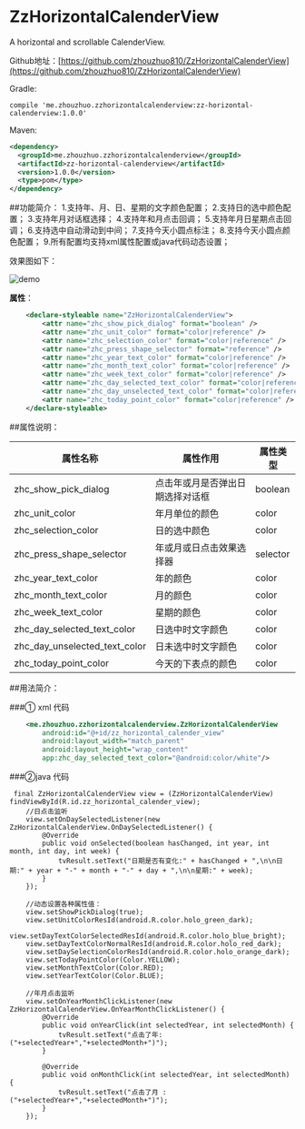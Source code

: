 # ZzHorizontalCalenderView
A horizontal and scrollable CalenderView.

Github地址：[https://github.com/zhouzhuo810/ZzHorizontalCalenderView](https://github.com/zhouzhuo810/ZzHorizontalCalenderView)


Gradle:

```
compile 'me.zhouzhuo.zzhorizontalcalenderview:zz-horizontal-calenderview:1.0.0'
```

Maven:

```xml
<dependency>
  <groupId>me.zhouzhuo.zzhorizontalcalenderview</groupId>
  <artifactId>zz-horizontal-calenderview</artifactId>
  <version>1.0.0</version>
  <type>pom</type>
</dependency>
```

##功能简介：
1.支持年、月、日、星期的文字颜色配置；
2.支持日的选中颜色配置；
3.支持年月对话框选择；
4.支持年和月点击回调；
5.支持年月日星期点击回调；
6.支持选中自动滑动到中间；
7.支持今天小圆点标注；
8.支持今天小圆点颜色配置；
9.所有配置均支持xml属性配置或java代码动态设置；

效果图如下：

![demo](https://github.com/zhouzhuo810/ZzHorizontalCalenderView/blob/master/zzhorizontalcalenderview.gif)


**属性**：


```xml
    <declare-styleable name="ZzHorizontalCalenderView">
        <attr name="zhc_show_pick_dialog" format="boolean" />
        <attr name="zhc_unit_color" format="color|reference" />
        <attr name="zhc_selection_color" format="color|reference" />
        <attr name="zhc_press_shape_selector" format="reference" />
        <attr name="zhc_year_text_color" format="color|reference" />
        <attr name="zhc_month_text_color" format="color|reference" />
        <attr name="zhc_week_text_color" format="color|reference" />
        <attr name="zhc_day_selected_text_color" format="color|reference" />
        <attr name="zhc_day_unselected_text_color" format="color|reference" />
        <attr name="zhc_today_point_color" format="color|reference" />
    </declare-styleable>
```


##属性说明：

| 属性名称| 属性作用| 属性类型 |
| ----| ---- |---- |
| zhc_show_pick_dialog| 点击年或月是否弹出日期选择对话框 | boolean |
| zhc_unit_color| 年月单位的颜色 | color |
| zhc_selection_color| 日的选中颜色 |color|
| zhc_press_shape_selector| 年或月或日点击效果选择器 | selector |
| zhc_year_text_color| 年的颜色 |color|
| zhc_month_text_color| 月的颜色 |color|
| zhc_week_text_color| 星期的颜色|color|
| zhc_day_selected_text_color| 日选中时文字颜色|color|
| zhc_day_unselected_text_color| 日未选中时文字颜色 |color|
| zhc_today_point_color| 今天的下表点的颜色 |color|


##用法简介：

###① xml 代码

```xml
    <me.zhouzhuo.zzhorizontalcalenderview.ZzHorizontalCalenderView
        android:id="@+id/zz_horizontal_calender_view"
        android:layout_width="match_parent"
        android:layout_height="wrap_content"
        app:zhc_day_selected_text_color="@android:color/white"/>

```

###②java 代码

```   
 final ZzHorizontalCalenderView view = (ZzHorizontalCalenderView) findViewById(R.id.zz_horizontal_calender_view);
    //日点击监听
    view.setOnDaySelectedListener(new ZzHorizontalCalenderView.OnDaySelectedListener() {
        @Override
        public void onSelected(boolean hasChanged, int year, int month, int day, int week) {
            tvResult.setText("日期是否有变化:" + hasChanged + ",\n\n日期:" + year + "-" + month + "-" + day + ",\n\n星期:" + week);
        }
    });

    //动态设置各种属性值：
    view.setShowPickDialog(true);
    view.setUnitColorResId(android.R.color.holo_green_dark);
    view.setDayTextColorSelectedResId(android.R.color.holo_blue_bright);
    view.setDayTextColorNormalResId(android.R.color.holo_red_dark);
    view.setDaySelectionColorResId(android.R.color.holo_orange_dark);
    view.setTodayPointColor(Color.YELLOW);
    view.setMonthTextColor(Color.RED);
    view.setYearTextColor(Color.BLUE);

    //年月点击监听
    view.setOnYearMonthClickListener(new ZzHorizontalCalenderView.OnYearMonthClickListener() {
        @Override
        public void onYearClick(int selectedYear, int selectedMonth) {
            tvResult.setText("点击了年:("+selectedYear+","+selectedMonth+")");
        }

        @Override
        public void onMonthClick(int selectedYear, int selectedMonth) {
            tvResult.setText("点击了月 :("+selectedYear+","+selectedMonth+")");
        }
    });
```
